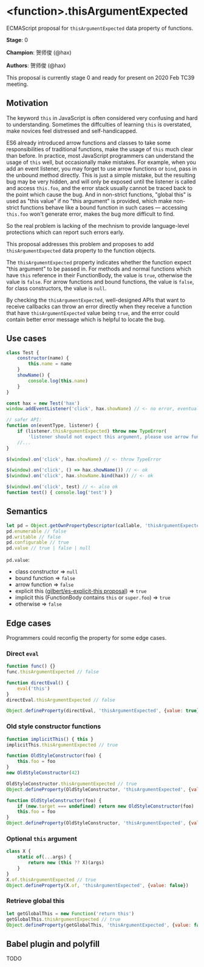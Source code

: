 # \<function>.thisArgumentExpected

ECMAScript proposal for `thisArgumentExpected` data property of functions.

**Stage**: 0

**Champion**: 贺师俊 (@hax)

**Authors**: 贺师俊 (@hax)

This proposal is currently stage 0 and ready for present on 2020 Feb TC39 meeting.

## Motivation

The keyword `this` in JavaScript is often considered very confusing and hard to understanding. Sometimes the diffculties of learning `this` is overstated, make novices feel distressed and self-handicapped.

ES6 already introduced arrow functions and classes to take some responsibilities of traditional functions, make the usage of `this` much clear than before. In practice, most JavaScript programmers can understand the usage of `this` well, but occasionally make mistakes. For example, when you add an event listener, you may forget to use arrow functions or `bind`, pass in the unbound method directly. This is just a simple mistake, but the resulting bug may be very hidden, and will only be exposed until the listener is called and access `this.foo`, and the error stack usually cannot be traced back to the point which cause the bug. And in non-strict functions, "global this" is used as "this value" if no "this argument" is provided, which make non-strict functions behave like a bound function in such cases — accessing `this.foo` won't generate error, makes the bug more difficult to find.

So the real problem is lacking of the mechnism to provide language-level protections which can report such errors early.

This proposal addresses this problem and proposes to add `thisArgumentExpected` data property to the function objects.

The `thisArgumentExpected` property indicates whether the function expect "this argument" to be passed in. For methods and normal functions which have `this` reference in their FunctionBody, the value is `true`, otherwise the value is `false`. For arrow functions and bound functions, the value is `false`, for class constructors, the value is `null`.

By checking the `thisArgumentExpected`, well-designed APIs that want to receive callbacks can throw an error directly when they receive a function that have `thisArgumentExpected` value being `true`, and the error could contain better error message which is helpful to locate the bug.

## Use cases

```js
class Test {
	constructor(name) {
		this.name = name
	}
	showName() {
		console.log(this.name)
	}
}

const hax = new Test('hax')
window.addEventListener('click', hax.showName) // <- no error, eventually output window.name

// safer API:
function on(eventType, listener) {
	if (listener.thisArgumentExpected) throw new TypeError(
		'listener should not expect this argument, please use arrow function or <function>.bind')
	//...
}

$(window).on('click', hax.showName) // <- throw TypeError

$(window).on('click', () => hax.showName()) // <- ok
$(window).on('click', hax.showName.bind(hax)) // <- ok

$(window).on('click', test) // <- also ok
function test() { console.log('test') }
```

## Semantics

```js
let pd = Object.getOwnPropertyDescriptor(callable, 'thisArgumentExpected')
pd.enumerable // false
pd.writable // false
pd.configurable // true
pd.value // true | false | null
```

`pd.value`:

- class constructor => `null`
- bound function => `false`
- arrow function => `false`
- explicit this ([gilbert/es-explicit-this proposal](https://github.com/gilbert/es-explicit-this)) => `true`
- implicit this (FunctionBody contains `this` or `super.foo`) => `true`
- otherwise => `false`

## Edge cases

Programmers could reconfig the property for some edge cases.

### Direct `eval`

```js
function func() {}
func.thisArgumentExpected // false

function directEval() {
	eval('this')
}
directEval.thisArgumentExpected // false

Object.defineProperty(directEval, 'thisArgumentExpected', {value: true})
```

### Old style constructor functions

```js
function implicitThis() { this }
implicitThis.thisArgumentExpected // true

function OldStyleConstructor(foo) {
	this.foo = foo
}
new OldStyleConstructor(42)

OldStyleConstructor.thisArgumentExpected // true
Object.defineProperty(OldStyleConstructor, 'thisArgumentExpected', {value: null})
```

```js
function OldStyleConstructor(foo) {
	if (new.target === undefined) return new OldStyleConstructor(foo)
	this.foo = foo
}
Object.defineProperty(OldStyleConstructor, 'thisArgumentExpected', {value: false})
```

### Optional `this` argument

```js
class X {
	static of(...args) {
		return new (this ?? X)(args)
	}
}
X.of.thisArgumentExpected // true
Object.defineProperty(X.of, 'thisArgumentExpected', {value: false})
```

### Retrieve global this

```js
let getGlobalThis = new Function('return this')
getGlobalThis.thisArgumentExpected // true
Object.defineProperty(getGlobalThis, 'thisArgumentExpected', {value: false})
```

## Babel plugin and polyfill

TODO
